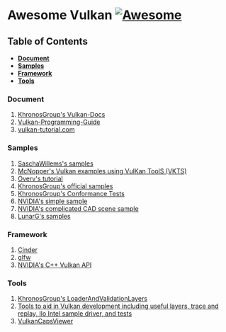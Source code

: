 # Awesome Vulkan [![Awesome](https://cdn.rawgit.com/sindresorhus/awesome/d7305f38d29fed78fa85652e3a63e154dd8e8829/media/badge.svg)](https://github.com/sindresorhus/awesome)

## Table of Contents

* **[Document](#document)**  
* **[Samples](#samples)**  
* **[Framework](#framework)**
* **[Tools](#tools)**  

### Document
1.  [KhronosGroup's Vulkan-Docs](https://github.com/KhronosGroup/Vulkan-Docs)
2.  [Vulkan-Programming-Guide](http://www.amazon.com/Vulkan-Programming-Guide-Official-Learning/dp/0134464540)
3.  [vulkan-tutorial.com](http://vulkan-tutorial.com/)

### Samples
1.  [SaschaWillems's samples](https://github.com/SaschaWillems/Vulkan)
2.  [McNopper's Vulkan examples using VulKan ToolS (VKTS)](https://github.com/McNopper/Vulkan)
3.  [Overv's tutorial](https://github.com/Overv/VulkanTutorial)
4.  [KhronosGroup's official samples](https://github.com/KhronosGroup/Vulkan-Samples)
5.  [KhronosGroup's Conformance Tests](https://github.com/KhronosGroup/Vulkan-CTS)
6.  [NVIDIA's simple sample](https://github.com/nvpro-samples/gl_vk_chopper)
7.  [NVIDIA's complicated CAD scene sample](https://github.com/nvpro-samples/gl_vk_threaded_cadscene)
8.  [LunarG's samples](https://github.com/LunarG/VulkanSamples)

### Framework
1.  [Cinder](https://github.com/cinder/Cinder)
2.  [glfw](https://github.com/glfw/glfw)
3.  [NVIDIA's C++ Vulkan API](https://github.com/nvpro-pipeline/vkcpp)

### Tools
1.  [KhronosGroup's LoaderAndValidationLayers](https://github.com/KhronosGroup/Vulkan-LoaderAndValidationLayers)
2.  [Tools to aid in Vulkan development including useful layers, trace and replay, Ilo Intel sample driver, and tests](https://github.com/LunarG/VulkanTools)
3.  [VulkanCapsViewer](https://github.com/SaschaWillems/VulkanCapsViewer)

